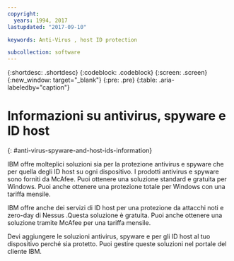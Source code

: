 ```yaml
---
copyright:
  years: 1994, 2017
lastupdated: "2017-09-10"

keywords: Anti-Virus , host ID protection

subcollection: software
---
```


{:shortdesc: .shortdesc}
{:codeblock: .codeblock}
{:screen: .screen}
{:new_window: target="_blank"}
{:pre: .pre}
{:table: .aria-labeledby="caption"}

# Informazioni su antivirus, spyware e ID host
{: #anti-virus-spyware-and-host-ids-information}

IBM offre molteplici soluzioni sia per la protezione antivirus e spyware che per quella degli ID host su ogni dispositivo. I prodotti antivirus e spyware sono forniti da McAfee. Puoi ottenere una soluzione standard e gratuita per Windows. Puoi anche ottenere una protezione totale per Windows con una tariffa mensile.

IBM offre anche dei servizi di ID host per una protezione da attacchi noti e zero-day di Nessus .Questa soluzione è gratuita. Puoi anche ottenere una soluzione tramite McAfee per una tariffa mensile.

Devi aggiungere le soluzioni antivirus, spyware e per gli ID host al tuo dispositivo perché sia protetto. Puoi gestire queste soluzioni nel portale del cliente IBM.
